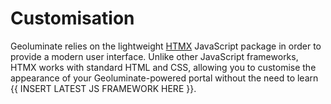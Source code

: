 # Customisation

Geoluminate relies on the lightweight [HTMX](https://htmx.org/) JavaScript package in order to provide a modern user interface. Unlike other JavaScript frameworks, HTMX works with standard HTML and CSS, allowing you to customise the appearance of your Geoluminate-powered portal without the need to learn {{ INSERT LATEST JS FRAMEWORK HERE }}.  

